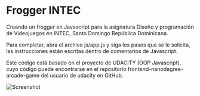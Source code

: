 # Frogger INTEC

Creando un frogger en Javascript para la asignatura Diseño y programación de Videojuegos en INTEC, Santo Domingo República Dominicana.

Para completar, abra el archivo js/app.js y siga los pasos que se le solicita, las instrucciones están escritas dentro de comentarios de Javascript.

Este código está basado en el proyecto de UDACITY (OOP Javascript), cuyo código puede encontrarse en el repositorio frontend-nanodegree-arcade-game del usuario de udacity en GitHub.

![Screenshot](https://i.imgur.com/YHxoqoO.png)
